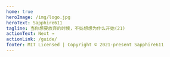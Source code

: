 ```yaml
---
home: true
heroImage: /img/logo.jpg
heroText: Sapphire611
tagline: 当你想要放弃的时候，不妨想想为什么开始(21)
actionText: Next →
actionLink: /guide/
footer: MIT Licensed | Copyright © 2021-present Sapphire611
---
```

